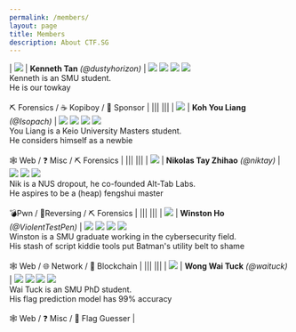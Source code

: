 ```yaml
---
permalink: /members/
layout: page
title: Members
description: About CTF.SG
---
```


<!--
TEMPLATE, COPY AND ADD BELOW
NOTE: CHECK AND MAKE SURE IT DOESN'T OVERFLOW!

<img class="avatar" src="[PROFILE_PIC]"/> | <b>[REAL NAME]</b> <i>(@[CTF NAME])</i>  \| <a href="[TWITTER LINK]"><img class="icon" src="../assets/img/icons/twitter.png"/></a> <a href="[LINKEDIN LINK]"><img class="icon" src="../assets/img/icons/linkedin.png"/></a> <a href="[GITHUB LINK]"><img class="icon" src="../assets/img/icons/github.png"/></a> <a href="[PERSONAL WEBSITE]"><img class="icon" src="../assets/img/icons/website.png"/></a> <br /> [INTRODUCTION LINE 1] <br /> [INTRODUCTION LINE 2] <br />  <br /> [STAT 1] / [STAT 2]  / [STAT 3]  | 
-->


| <img class="avatar" src="../assets/img/profile/kenneth.jpg"/>  | <b>Kenneth Tan</b> <i>(@dustyhorizon)</i> \| <a href="https://twitter.com/dustyhorizon"><img class="icon" src="../assets/img/icons/twitter.png"/></a> <a href="https://www.linkedin.com/in/kennethtanyh/"><img class="icon" src="../assets/img/icons/linkedin.png"/></a> <a href="https://github.com/dustyhorizon"><img class="icon" src="../assets/img/icons/github.png"/></a> <a href="https://kennethtan.xyz"><img class="icon" src="../assets/img/icons/website.png"/></a><br />Kenneth is an SMU student. <br/>He is our towkay <br /> <br />  ⛏️ Forensics / ☕ Kopiboy / 💸 Sponsor  | 
|||
|||
| <img class="avatar" src="../assets/img/profile/youliang.jpg"/> | <b>Koh You Liang</b> <i>(@Isopach)</i>  \| <a href="https://twitter.com/kohyouliang"><img class="icon" src="../assets/img/icons/twitter.png"/></a> <a href="https://www.linkedin.com/in/kohyouliang/"><img class="icon" src="../assets/img/icons/linkedin.png"/></a> <a href="https://github.com/isopach"><img class="icon" src="../assets/img/icons/github.png"/></a> <a href="https://isopach.dev/"><img class="icon" src="../assets/img/icons/website.png"/></a> <br /> You Liang is a Keio University Masters student. <br /> He considers himself as a newbie <br />  <br /> 🕸️ Web / ❓ Misc  / ⛏️ Forensics  |
|||
|||
| <img class="avatar" src="../assets/img/profile/niktay.png"/> | <b>Nikolas Tay Zhihao</b> <i>(@niktay)</i>  \| <a href="https://www.linkedin.com/in/niktay/"><img class="icon" src="../assets/img/icons/linkedin.png"/></a> <a href="https://github.com/niktay"><img class="icon" src="../assets/img/icons/github.png"/></a> <a href="https://dystopia.sg/"><img class="icon" src="../assets/img/icons/website.png"/></a> <br /> Nik is a NUS dropout, he co-founded Alt-Tab Labs.<br /> He aspires to be a (heap) fengshui master <br />  <br /> 💣Pwn / 🔄Reversing  / ⛏️ Forensics  |
|||
|||
| <img class="avatar" src="../assets/img/profile/winston.jfif"/> | <b>Winston Ho</b> <i>(@ViolentTestPen)</i>  \| <a href="https://twitter.com/violenttestpen"><img class="icon" src="../assets/img/icons/twitter.png"/></a> <a href="https://www.linkedin.com/in/winstonhmk/"><img class="icon" src="../assets/img/icons/linkedin.png"/></a> <a href="https://github.com/winstonho90"><img class="icon" src="../assets/img/icons/github.png"/></a> <a href=""><img class="icon" src="../assets/img/icons/website.png"/></a> <br /> Winston is a SMU graduate working in the cybersecurity field. <br /> His stash of script kiddie tools put Batman's utility belt to shame <br />  <br /> 🕸️ Web / 🌐 Network / 🔗 Blockchain  |
|||
|||
| <img class="avatar" src="../assets/img/profile/waituck.jfif"/> | <b>Wong Wai Tuck</b> <i>(@waituck)</i>  \| <a href="https://twitter.com/waituckk"><img class="icon" src="../assets/img/icons/twitter.png"/></a> <a href="https://www.linkedin.com/in/wongwaituck/"><img class="icon" src="../assets/img/icons/linkedin.png"/></a> <a href="https://github.com/wongwaituck"><img class="icon" src="../assets/img/icons/github.png"/></a> <a href="https://waituck.sg/"><img class="icon" src="../assets/img/icons/website.png"/></a> <br /> Wai Tuck is an SMU PhD student. <br /> His flag prediction model has 99% accuracy <br />  <br /> 🕸️ Web / ❓ Misc  / 🎌 Flag Guesser  |
